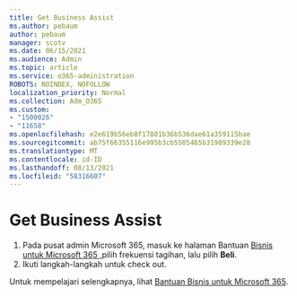```yaml
---
title: Get Business Assist
ms.author: pebaum
author: pebaum
manager: scotv
ms.date: 06/15/2021
ms.audience: Admin
ms.topic: article
ms.service: o365-administration
ROBOTS: NOINDEX, NOFOLLOW
localization_priority: Normal
ms.collection: Adm_O365
ms.custom:
- "1500026"
- "11658"
ms.openlocfilehash: e2e619b56eb8f17801b36b536dae61a359115bae
ms.sourcegitcommit: ab75f66355116e995b3cb5505465b31989339e28
ms.translationtype: MT
ms.contentlocale: id-ID
ms.lasthandoff: 08/13/2021
ms.locfileid: "58316607"
---
```

# <a name="get-business-assist"></a>Get Business Assist

1. Pada pusat admin Microsoft 365, masuk ke halaman Bantuan [Bisnis untuk Microsoft 365 ,](https://go.microsoft.com/fwlink/p/?linkid=2158423)pilih frekuensi tagihan, lalu pilih **Beli**.
2. Ikuti langkah-langkah untuk check out.

Untuk mempelajari selengkapnya, lihat [Bantuan Bisnis untuk Microsoft 365](https://docs.microsoft.com/microsoft-365/admin/misc/business-assist).